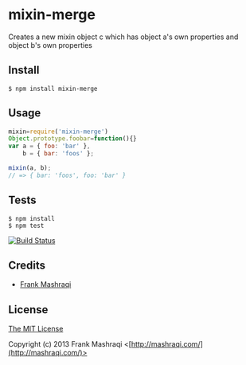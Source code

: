 # mixin-merge

Creates a new mixin object c which has object a's own properties and object b's own properties

## Install

    $ npm install mixin-merge

## Usage

```javascript
mixin=require('mixin-merge')
Object.prototype.foobar=function(){}
var a = { foo: 'bar' },
    b = { bar: 'foos' };

mixin(a, b);
// => { bar: 'foos', foo: 'bar' }
```

## Tests

    $ npm install
    $ npm test

[![Build Status](https://secure.travis-ci.org/mashraqi/mixin-merge.png)](http://travis-ci.org/mashraqi/mixin-merge)

## Credits

  - [Frank Mashraqi](http://linkedin.com/in/mashraqi)

## License

[The MIT License](http://opensource.org/licenses/MIT)

Copyright (c) 2013 Frank Mashraqi <[http://mashraqi.com/](http://mashraqi.com/)>
